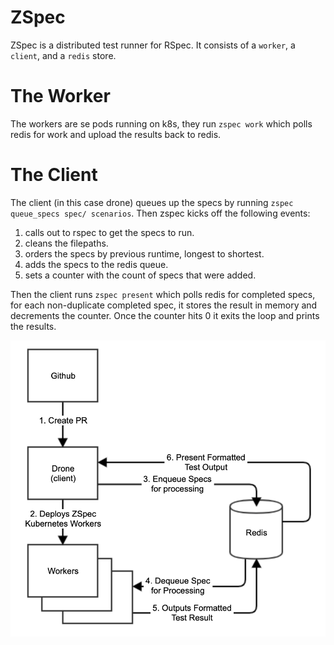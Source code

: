 # ZSpec

ZSpec is a distributed test runner for RSpec. It consists of a `worker`, a `client`, and a `redis` store.

# The Worker
The workers are se pods running on k8s, they run `zspec work` which polls redis for work and upload the results back to redis.

# The Client

The client (in this case drone) queues up the specs by running `zspec queue_specs spec/ scenarios`. Then zspec kicks off the following events:
1) calls out to rspec to get the specs to run.
2) cleans the filepaths.
3) orders the specs by previous runtime, longest to shortest.
4) adds the specs to the redis queue.
5) sets a counter with the count of specs that were added.

Then the client runs `zspec present` which polls redis for completed specs, for each non-duplicate completed spec, it stores the result in memory and decrements the counter. Once the counter hits 0 it exits the loop and prints the results.

![workflow](https://github.com/StreetEasy/zspec/blob/master/workflow.png "Workflow")
